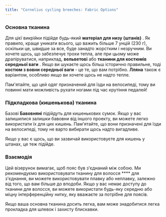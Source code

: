 ```yaml
---
title: "Cornelius cycling breeches: Fabric Options"
---
```


### Основна тканина

Для цієї викрійки підійде будь-який **матеріал для низу (штанів)** . Як правило, краще уникати всього, що важить більше 7 унцій (230 г), оскільки це, швидше за все, буде занадто жорстким і незручним. Ви хочете щось, що забезпечує трохи тепла, але при цьому може драпіруватися, наприклад, **вельветові** або **тканини для костюмів середньої ваги** . Якщо ви шукаєте щось більш історично правильне, тоді **костюм з вовни середньої ваги** - це те, що вам потрібно. **Лляна** також є варіантом, особливо якщо ви хочете щось не надто тепле.

<Note>

Пам'ятайте, що цей одяг призначений для їзди на велосипеді, тому ви повинні мати можливість рухати ногами під час крутіння педалей!

</Note>

### Підкладкова (кишенькова) тканина

Базові **Бавовняні** підійдуть для кишенькових сумок. Якщо у вас залишилися залишки бавовни від іншого проекту, ви можете легко використати їх для цих кишень. Пам'ятайте, що вони призначені для їзди на велосипеді, тому не варто вибирати щось надто вигадливе.

<Note>

Якщо у вас є щось, що ви зазвичай використовуєте для кишень у штанах, це теж підійде.

</Note>

### Взаємодія

Цей візерунок вимагає, щоб пояс був з'єднаний між собою. Ми рекомендуємо використовувати тканину для волосся **** для з'єднання, ви можете використовувати плавку або неплавку, залежно від того, що вам більше до вподоби. Якщо у вас немає доступу до тканини для волосся, ви можете використати будь-яку середню або міцну інтерференційну нитку, яку вважаєте за потрібне для поясів.

<Note>

Якщо ваша основна тканина досить легка, вам може знадобитися легка прокладка для шлевок і захисту блискавки.

</Note>
